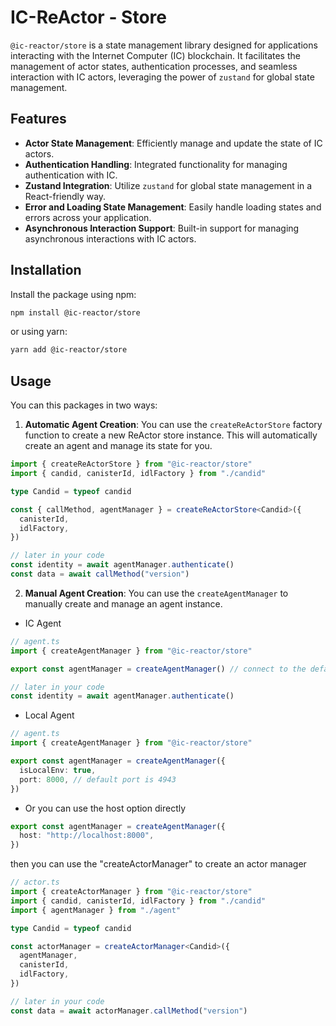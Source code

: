# IC-ReActor - Store

`@ic-reactor/store` is a state management library designed for applications interacting with the Internet Computer (IC) blockchain. It facilitates the management of actor states, authentication processes, and seamless interaction with IC actors, leveraging the power of `zustand` for global state management.

## Features

- **Actor State Management**: Efficiently manage and update the state of IC actors.
- **Authentication Handling**: Integrated functionality for managing authentication with IC.
- **Zustand Integration**: Utilize `zustand` for global state management in a React-friendly way.
- **Error and Loading State Management**: Easily handle loading states and errors across your application.
- **Asynchronous Interaction Support**: Built-in support for managing asynchronous interactions with IC actors.

## Installation

Install the package using npm:

```bash
npm install @ic-reactor/store
```

or using yarn:

```bash
yarn add @ic-reactor/store
```

## Usage

You can this packages in two ways:

1. **Automatic Agent Creation**: You can use the `createReActorStore` factory function to create a new ReActor store instance. This will automatically create an agent and manage its state for you.

```ts
import { createReActorStore } from "@ic-reactor/store"
import { candid, canisterId, idlFactory } from "./candid"

type Candid = typeof candid

const { callMethod, agentManager } = createReActorStore<Candid>({
  canisterId,
  idlFactory,
})

// later in your code
const identity = await agentManager.authenticate()
const data = await callMethod("version")
```

2. **Manual Agent Creation**: You can use the `createAgentManager` to manually create and manage an agent instance.

- IC Agent

```ts
// agent.ts
import { createAgentManager } from "@ic-reactor/store"

export const agentManager = createAgentManager() // connect to the default ic network

// later in your code
const identity = await agentManager.authenticate()
```

- Local Agent

```ts
// agent.ts
import { createAgentManager } from "@ic-reactor/store"

export const agentManager = createAgentManager({
  isLocalEnv: true,
  port: 8000, // default port is 4943
})
```

- Or you can use the host option directly

```ts
export const agentManager = createAgentManager({
  host: "http://localhost:8000",
})
```

then you can use the "createActorManager" to create an actor manager

```ts
// actor.ts
import { createActorManager } from "@ic-reactor/store"
import { candid, canisterId, idlFactory } from "./candid"
import { agentManager } from "./agent"

type Candid = typeof candid

const actorManager = createActorManager<Candid>({
  agentManager,
  canisterId,
  idlFactory,
})

// later in your code
const data = await actorManager.callMethod("version")
```
